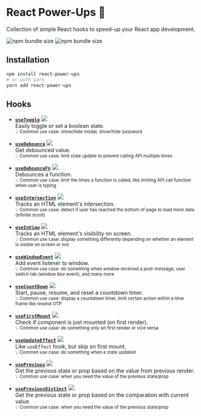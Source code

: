 # React Power-Ups 🌟

Collection of simple React hooks to speed-up your React app development.

![npm bundle size](https://img.shields.io/bundlephobia/min/react-power-ups)
![npm bundle size](https://img.shields.io/bundlephobia/minzip/react-power-ups)

## Installation

```sh
npm install react-power-ups
# or with yarn
yarn add react-power-ups
```

## Hooks

[img-demo]: https://img.shields.io/badge/demo-%20%20%20%F0%9F%9A%80-green.svg

- [**`useToggle`**](./src/use-toggle.ts) [![][img-demo]](https://codesandbox.io/s/github/afiiif/react-power-ups-demo?file=/pages/use-toggle.tsx&initialpath=/use-toggle)  
  Easily toggle or set a boolean state.  
  <small>💡 Common use case: show/hide modal, show/hide password</small>

- [**`useDebounce`**](./src/use-debounce.ts) [![][img-demo]](https://codesandbox.io/s/github/afiiif/react-power-ups-demo?file=/pages/use-debounce.tsx&initialpath=/use-debounce)  
  Get debounced value.  
  <small>💡 Common use case: limit state update to prevent calling API multiple times</small>

- [**`useDebounceFn`**](./src/use-debounce-fn.ts) [![][img-demo]](https://codesandbox.io/s/github/afiiif/react-power-ups-demo?file=/pages/use-debounce-fn.tsx&initialpath=/use-debounce-fn)  
  Debounces a function.  
  <small>💡 Common use case: limit the times a function is called, like limiting API call function when user is typing</small>

- [**`useIntersection`**](./src/use-intersection.ts) [![][img-demo]](https://codesandbox.io/s/github/afiiif/react-power-ups-demo?file=/pages/use-intersection.tsx&initialpath=/use-intersection)  
  Tracks an HTML element's intersection.  
  <small>💡 Common use case: detect if user has reached the bottom of page to load more data (infinite scroll)</small>

- [**`useInView`**](./src/use-in-view.ts) [![][img-demo]](https://codesandbox.io/s/github/afiiif/react-power-ups-demo?file=/pages/use-in-view.tsx&initialpath=/use-in-view)  
  Tracks an HTML element's visibility on screen.  
  <small>💡 Common use case: display something differently depending on whether an element is visible on screen or not</small>

- [**`useWindowEvent`**](./src/use-window-event.ts) [![][img-demo]](https://codesandbox.io/s/github/afiiif/react-power-ups-demo?file=/pages/use-window-event.tsx&initialpath=/use-window-event)  
  Add event listener to window.  
  <small>💡 Common use case: do something when window received a post-message, user switch tab (window blur event), and many more</small>

- [**`useCountDown`**](./src/use-count-down.ts) [![][img-demo]](https://codesandbox.io/s/github/afiiif/react-power-ups-demo?file=/pages/use-count-down.tsx&initialpath=/use-count-down)  
  Start, pause, resume, and reset a countdown timer.  
  <small>💡 Common use case: display a countdown timer, limit certain action within a time frame like resend OTP</small>

- [**`useFirstMount`**](./src/use-first-mount.ts) [![][img-demo]](https://codesandbox.io/s/github/afiiif/react-power-ups-demo?file=/pages/use-first-mount.tsx&initialpath=/use-first-mount)  
  Check if component is just mounted (on first render).  
  <small>💡 Common use case: do something only on first render or vice versa</small>

- [**`useUpdateEffect`**](./src/use-update-effect.ts) [![][img-demo]](https://codesandbox.io/s/github/afiiif/react-power-ups-demo?file=/pages/use-update-effect.tsx&initialpath=/use-update-effect)  
  Like `useEffect` hook, but skip on first mount.  
  <small>💡 Common use case: do something when a state updated</small>

- [**`usePrevious`**](./src/use-previous.ts) [![][img-demo]](https://codesandbox.io/s/github/afiiif/react-power-ups-demo?file=/pages/use-previous.tsx&initialpath=/use-previous)  
  Get the previous state or prop based on the value from previous render.  
  <small>💡 Common use case: when you need the value of the previous state/prop</small>

- [**`usePreviousDistinct`**](./src/use-previous-distinct.ts) [![][img-demo]](https://codesandbox.io/s/github/afiiif/react-power-ups-demo?file=/pages/use-previous-distinct.tsx&initialpath=/use-previous-distinct)  
  Get the previous state or prop based on the comparation with current value.  
  <small>💡 Common use case: when you need the value of the previous state/prop</small>
